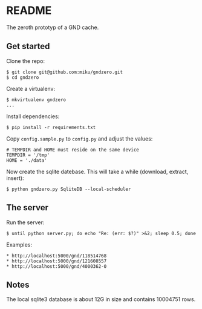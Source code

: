 README
======

The zeroth prototyp of a GND cache.

Get started
-----------

Clone the repo:

    $ git clone git@github.com:miku/gndzero.git
    $ cd gndzero


Create a virtualenv:

    $ mkvirtualenv gndzero
    ...

Install dependencies:

    $ pip install -r requirements.txt


Copy `config.sample.py` to `config.py` and adjust the values:

    # TEMPDIR and HOME must reside on the same device
    TEMPDIR = '/tmp'
    HOME = './data'

Now create the sqlite datebase. This will take a while (download, extract, insert):

    $ python gndzero.py SqliteDB --local-scheduler


The server
----------

Run the server:

    $ until python server.py; do echo "Re: (err: $?)" >&2; sleep 0.5; done

Examples:

    * http://localhost:5000/gnd/118514768
    * http://localhost:5000/gnd/121608557
    * http://localhost:5000/gnd/4000362-0

Notes
-----

The local sqlite3 database is about 12G in size and contains 10004751 rows.
